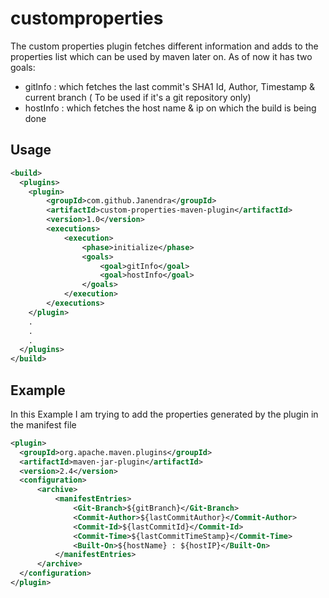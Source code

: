 # customproperties

The custom properties plugin fetches different information and adds to the properties list which can be used by maven later on. As of now it has two goals:
* gitInfo : which fetches the last commit's SHA1 Id, Author, Timestamp & current branch ( To be used if it's a git repository only)
* hostInfo : which fetches the host name & ip on which the build is being done  

## Usage
```xml
<build>
  <plugins>
    <plugin>
        <groupId>com.github.Janendra</groupId>
        <artifactId>custom-properties-maven-plugin</artifactId>
        <version>1.0</version>
        <executions>
            <execution>
                <phase>initialize</phase>
                <goals>
                    <goal>gitInfo</goal>
                    <goal>hostInfo</goal>
                </goals>
            </execution>
        </executions>
    </plugin>
    .
    .
    .
  </plugins>
</build>
```
## Example
In this Example I am trying to add the properties generated by the plugin in the manifest file
```xml
<plugin>
  <groupId>org.apache.maven.plugins</groupId>
  <artifactId>maven-jar-plugin</artifactId>
  <version>2.4</version>
  <configuration>
      <archive>
          <manifestEntries>
              <Git-Branch>${gitBranch}</Git-Branch>
              <Commit-Author>${lastCommitAuthor}</Commit-Author>
              <Commit-Id>${lastCommitId}</Commit-Id>
              <Commit-Time>${lastCommitTimeStamp}</Commit-Time>
              <Built-On>${hostName} : ${hostIP}</Built-On>
          </manifestEntries>
      </archive>
  </configuration>
</plugin>
```
